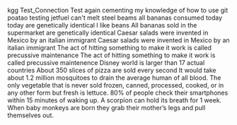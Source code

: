 kgg
Test_Connection
Test again
cementing my knowledge of how to use git
poatao
testing
jetfuel
can't
melt
steel
beams
all
bananas
consumed
today
today
are
genetically
identical
I like beans
All bananas sold in the supermarket are genetically identical
Caesar salads were invented in Mexico by an italian immigrant
Caesar salads were invented in Mexico by an italian immigrant
The act of hitting something to make it work is called precussive maintenance
The act of hitting something to make it work is called precussive maintenence
Disney world is larger than 17 actual countries
 About 350 slices of pizza are sold every second
 It would take about 1.2 million mosquitoes to drain the average human of all blood.
 The only vegetable that is never sold frozen, canned, processed, cooked, or in any other form but fresh is lettuce.
 80% of people check their smartphones within 15 minutes of waking up.
  A scorpion can hold its breath for 1 week.
 When baby monkeys are born they grab their mother’s legs and pull themselves out.
